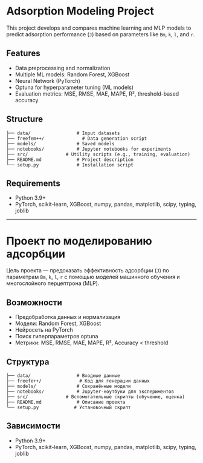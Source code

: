 # Adsorption Modeling Project

This project develops and compares machine learning and MLP models to predict adsorption performance (`J`) based on parameters like `Bm`, `k`, `l`, and `r`.

## Features

* Data preprocessing and normalization
* Multiple ML models: Random Forest, XGBoost
* Neural Network (PyTorch)
* Optuna for hyperparameter tuning (ML models)
* Evaluation metrics: MSE, RMSE, MAE, MAPE, R², threshold-based accuracy

## Structure

```
├── data/                 # Input datasets
├── freefem++/              # Data generation script
├── models/               # Saved models
├── notebooks/            # Jupyter notebooks for experiments
├── src/              # Utility scripts (e.g., training, evaluation)
├── README.md             # Project description
└── setup.py              # Installation script
```

## Requirements

* Python 3.9+
* PyTorch, scikit-learn, XGBoost, numpy, pandas, matplotlib, scipy, typing, joblib

---

# Проект по моделированию адсорбции

Цель проекта — предсказать эффективность адсорбции (`J`) по параметрам `Bm`, `k`, `l`, `r` с помощью моделей машинного обучения и многослойного перцептрона (MLP).

## Возможности

* Предобработка данных и нормализация
* Модели: Random Forest, XGBoost
* Нейросеть на PyTorch
* Поиск гиперпараметров optuna
* Метрики: MSE, RMSE, MAE, MAPE, R², Accuracy < threshold

## Структура

```
├── data/                 # Входные данные
├── freefe++/              # Код для генерации данных
├── models/               # Сохранённые модели
├── notebooks/            # Jupyter-ноутбуки для экспериментов
├── src/              # Вспомогательные скрипты (обучение, оценка)
├── README.md             # Описание проекта
└── setup.py             # Установочный скрипт
```

## Зависимости

* Python 3.9+
* PyTorch, scikit-learn, XGBoost, numpy, pandas, matplotlib, scipy, typing, joblib